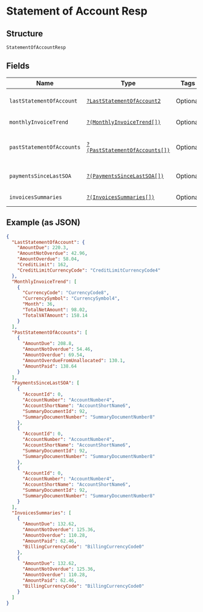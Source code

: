 
# Statement of Account Resp

## Structure

`StatementOfAccountResp`

## Fields

| Name | Type | Tags | Description | Getter | Setter |
|  --- | --- | --- | --- | --- | --- |
| `lastStatementOfAccount` | [`?LastStatementOfAccount2`](../../doc/models/last-statement-of-account-2.md) | Optional | - | getLastStatementOfAccount(): ?LastStatementOfAccount2 | setLastStatementOfAccount(?LastStatementOfAccount2 lastStatementOfAccount): void |
| `monthlyInvoiceTrend` | [`?(MonthlyInvoiceTrend[])`](../../doc/models/monthly-invoice-trend.md) | Optional | - | getMonthlyInvoiceTrend(): ?array | setMonthlyInvoiceTrend(?array monthlyInvoiceTrend): void |
| `pastStatementOfAccounts` | [`?(PastStatementOfAccounts[])`](../../doc/models/past-statement-of-accounts.md) | Optional | - | getPastStatementOfAccounts(): ?array | setPastStatementOfAccounts(?array pastStatementOfAccounts): void |
| `paymentsSinceLastSOA` | [`?(PaymentsSinceLastSOA[])`](../../doc/models/payments-since-last-soa.md) | Optional | - | getPaymentsSinceLastSOA(): ?array | setPaymentsSinceLastSOA(?array paymentsSinceLastSOA): void |
| `invoicesSummaries` | [`?(InvoicesSummaries[])`](../../doc/models/invoices-summaries.md) | Optional | - | getInvoicesSummaries(): ?array | setInvoicesSummaries(?array invoicesSummaries): void |

## Example (as JSON)

```json
{
  "LastStatementOfAccount": {
    "AmountDue": 220.3,
    "AmountNotOverdue": 42.96,
    "AmountOverdue": 58.04,
    "CreditLimit": 162,
    "CreditLimitCurrencyCode": "CreditLimitCurrencyCode4"
  },
  "MonthlyInvoiceTrend": [
    {
      "CurrencyCode": "CurrencyCode8",
      "CurrencySymbol": "CurrencySymbol4",
      "Month": 36,
      "TotalNetAmount": 98.02,
      "TotalVATAmount": 158.14
    }
  ],
  "PastStatementOfAccounts": [
    {
      "AmountDue": 208.8,
      "AmountNotOverdue": 54.46,
      "AmountOverdue": 69.54,
      "AmountOverdueFromUnallocated": 130.1,
      "AmountPaid": 138.64
    }
  ],
  "PaymentsSinceLastSOA": [
    {
      "AccountId": 0,
      "AccountNumber": "AccountNumber4",
      "AccountShortName": "AccountShortName6",
      "SummaryDocumentId": 92,
      "SummaryDocumentNumber": "SummaryDocumentNumber8"
    },
    {
      "AccountId": 0,
      "AccountNumber": "AccountNumber4",
      "AccountShortName": "AccountShortName6",
      "SummaryDocumentId": 92,
      "SummaryDocumentNumber": "SummaryDocumentNumber8"
    },
    {
      "AccountId": 0,
      "AccountNumber": "AccountNumber4",
      "AccountShortName": "AccountShortName6",
      "SummaryDocumentId": 92,
      "SummaryDocumentNumber": "SummaryDocumentNumber8"
    }
  ],
  "InvoicesSummaries": [
    {
      "AmountDue": 132.62,
      "AmountNotOverdue": 125.36,
      "AmountOverdue": 110.28,
      "AmountPaid": 62.46,
      "BillingCurrencyCode": "BillingCurrencyCode0"
    },
    {
      "AmountDue": 132.62,
      "AmountNotOverdue": 125.36,
      "AmountOverdue": 110.28,
      "AmountPaid": 62.46,
      "BillingCurrencyCode": "BillingCurrencyCode0"
    }
  ]
}
```

